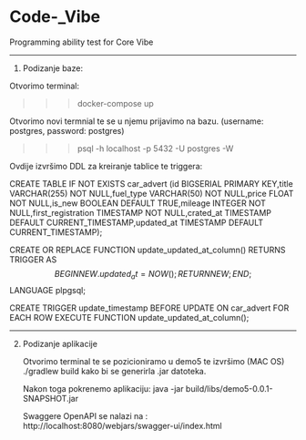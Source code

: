 # Code-_Vibe
Programming ability test for Core Vibe

***********************************************************************************************************************

1. Podizanje baze:

  Otvorimo terminal:
  >>>docker-compose up

  Otvorimo novi termnial te se u njemu prijavimo na bazu.
  (username: postgres, password: postgres)
  >>>psql -h localhost -p 5432 -U postgres -W

  Ovdije izvršimo DDL za kreiranje tablice te triggera:

  CREATE TABLE IF NOT EXISTS car_advert (id BIGSERIAL PRIMARY KEY,title VARCHAR(255) NOT NULL,fuel_type VARCHAR(50) NOT NULL,price FLOAT NOT NULL,is_new BOOLEAN DEFAULT TRUE,mileage INTEGER NOT   NULL,first_registration TIMESTAMP NOT NULL,crated_at TIMESTAMP DEFAULT CURRENT_TIMESTAMP,updated_at TIMESTAMP DEFAULT CURRENT_TIMESTAMP);

  CREATE OR REPLACE FUNCTION update_updated_at_column()
  RETURNS TRIGGER AS $$
  BEGIN
    NEW.updated_at = NOW();
    RETURN NEW;
  END;
  $$ LANGUAGE plpgsql;

  CREATE TRIGGER update_timestamp
  BEFORE UPDATE ON car_advert
  FOR EACH ROW
  EXECUTE FUNCTION update_updated_at_column();

**********************************************************************************************************************

2. Podizanje aplikacije

   Otvorimo terminal te se pozicioniramo u demo5 te izvršimo (MAC OS) ./gradlew build kako bi se generirla .jar datoteka.
     
   Nakon toga pokrenemo aplikaciju:
     java -jar build/libs/demo5-0.0.1-SNAPSHOT.jar

   Swaggere OpenAPI se nalazi na : http://localhost:8080/webjars/swagger-ui/index.html

   

